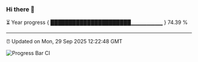 ### Hi there 👋

⏳ Year progress { ██████████████████████▁▁▁▁▁▁▁▁ } 74.39 %

---

⏰ Updated on Mon, 29 Sep 2025 12:22:48 GMT

![Progress Bar CI](https://github.com/Shyam-Makwana/GitHub-Actions-Demo/workflows/Progress%20Bar%20CI/badge.svg)
